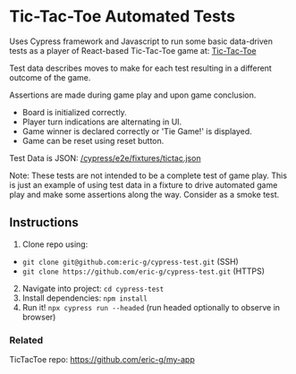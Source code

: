 # Tic-Tac-Toe Automated Tests
Uses Cypress framework and Javascript to run some basic data-driven tests as a player of React-based Tic-Tac-Toe game at: [Tic-Tac-Toe](https://eric-g.github.io/my-app/)

Test data describes moves to make for each test resulting in a different outcome of the game.

Assertions are made during game play and upon game conclusion.
- Board is initialized correctly.
- Player turn indications are alternating in UI.
- Game winner is declared correctly or 'Tie Game!' is displayed.
- Game can be reset using reset button.

Test Data is JSON: [/cypress/e2e/fixtures/tictac.json](https://github.com/eric-g/cypress-test/blob/main/cypress/fixtures/tictac.json)

Note: These tests are not intended to be a complete test of game play. This is just an example of using test data in a fixture to drive automated game play and make some assertions along the way. Consider as a smoke test.

## Instructions
1. Clone repo using:

- `git clone git@github.com:eric-g/cypress-test.git` (SSH)
- `git clone https://github.com/eric-g/cypress-test.git` (HTTPS)
2. Navigate into project: `cd cypress-test`
2. Install dependencies: `npm install`
3. Run it! `npx cypress run --headed` (run headed optionally to observe in browser)

### Related
TicTacToe repo: https://github.com/eric-g/my-app
